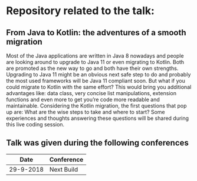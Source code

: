 # Repository related to the talk:

## From Java to Kotlin: the adventures of a smooth migration

Most of the Java applications are written in Java 8 nowadays and people are looking around to upgrade to Java 11 or even migrating to Kotlin.  Both are promoted as the new way to go and both have their own strengths.
Upgrading to Java 11 might be an obvious next safe step to do and probably the most used frameworks will be Java 11 compliant soon. 
But what if you could migrate to Kotlin with the same effort? 
This would bring you additional advantages like: data class, very concise list manipulations, extension functions and even more to get you’re code more readable and maintainable.
Considering the Kotlin migration, the first questions that pop up are: What are the wise steps to take and where to start? 
Some experiences and thoughts answering these questions will be shared during this live coding session.

## Talk was given during the following conferences
| Date| Conference|
|---|--------|
|29-9-2018| Next Build|
